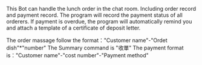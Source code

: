 This Bot can handle the lunch order in the chat room.
Including order record and payment record.
The program will record the payment status of all orderers. If payment is overdue, the program will automatically remind you and attach a template of a certificate of deposit letter.


The order massage follow the format："Customer name"-"Ordet dish"*"number"
The Summary command is "收單"
The payment format is："Customer name"-"cost number"-"Payment method"
